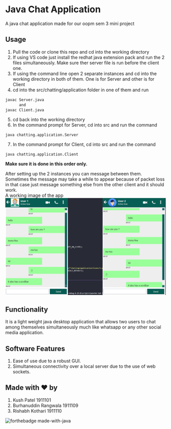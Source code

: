# Java Chat Application

A java chat application made for our oopm sem 3 mini project

## Usage 
1. Pull the code or clone this repo and cd into the working directory
2. If using VS code just install the redhat java extension pack and run the 2 files simultaneously. Make sure ther server file is run before the client one.
3. If using the command line open 2 separate instances and cd into the working directory in both of them. One is for Server and other is for Client
4. cd into the src/chatting/application folder in one of them and run 
```bison
javac Server.java
      and
javac Client.java
```
5. cd back into the working directory
6. In the command prompt for Server, cd into src and run the command
```bison
java chatting.application.Server
```
7. In the command prompt for Client, cd into src and run the command
```bison
java chatting.application.Client
```

**Make sure it is done in this order only.**  

After setting up the 2 instances you can message between them. Sometimes the message may take a while to appear because of packet loss in that case just message something else from the other client and it should work.  
A working image of the app
![image](images/1.png)

## Functionality

It is a light weight java desktop application that allows two users to chat among themselves simultaneously much like whatsapp or any other social media application.

## Software Features

1. Ease of use due to a robust GUI.
2. Simultaneous connectivity over a local server due to the use of web sockets.

## Made with :heart: by

1. Kush Patel 1911101
2. Burhanuddin Rangwala 1911109
3. Rishabh Kothari 1911110

![forthebadge made-with-java](http://ForTheBadge.com/images/badges/made-with-java.svg)
